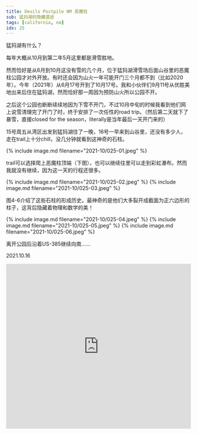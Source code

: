 ```yaml
---
title: Devils Postpile NM 恶魔柱
sub: 猛犸湖的隐藏遗迹
tags: [california, nm]
idx: 25
---
```


猛犸湖有什么？

每年大概从10月到第二年5月这里都是滑雪胜地。

然而恰好是从6月到10月这没有雪的几个月，位于猛犸湖滑雪场后面山谷里的恶魔柱公园才对外开放。有时还会因为山火一年可能开门三个月都不到（比如2020年）。今年（2021年）从6月17号开到了10月17号。我和小伙伴们9月11号从优胜美地出来后住在猛犸湖，然而恰好那一周因为预防山火所以公园不开。

之后这个公园也断断续续地因为下雪不开门，不过10月中旬的时候我看到他们网上说雪清理完了开门了时，终于安排了一次任性的road trip。（然后第二天就下了暴雪，直接closed for the season，literally是当年最后一天开门来的）

15号周五从湾区出发到猛犸湖住了一晚，16号一早来到山谷里，还没有多少人，走在trail上十分chill，没几分钟就看到这神奇的石柱。

{% include image.md filename="2021-10/025-01.jpeg" %}

trail可以选择爬上恶魔柱顶端（下图），也可以继续往里可以走到彩虹瀑布。然而我就没有继续，因为这一天的行程还很多。

{% include image.md filename="2021-10/025-02.jpeg" %}
{% include image.md filename="2021-10/025-03.jpeg" %}

图4-6介绍了这些石柱的形成历史。最神奇的是他们大多裂开成截面为正六边形的柱子，这背后隐藏着物理和数学的美！

{% include image.md filename="2021-10/025-04.jpeg" %}
{% include image.md filename="2021-10/025-05.jpeg" %}
{% include image.md filename="2021-10/025-06.jpeg" %}

离开公园后沿着US-385继续向南……

2021.10.16

<iframe src="https://www.google.com/maps/embed?pb=!1m14!1m8!1m3!1d404537.3056651645!2d-119.0894671!3d37.6151555!3m2!1i1024!2i768!4f13.1!3m3!1m2!1s0x809672fe7d5a369d%3A0x9a5f7b427fb58dc5!2sDevils%20Postpile%20National%20Monument!5e0!3m2!1sen!2sus!4v1652243284903!5m2!1sen!2sus" width="100%" height="450" style="border:0;" allowfullscreen="" loading="lazy" referrerpolicy="no-referrer-when-downgrade"></iframe>
